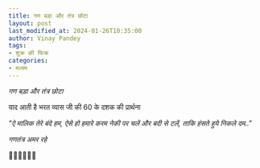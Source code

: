 ```yaml
---
title: गण बड़ा और तंत्र छोटा
layout: post
last_modified_at: 2024-01-26T10:35:00
author: Vinay Pandey
tags:
- शुक्र की फिक्र
categories:
- मध्यम
---
```

*गण बड़ा और तंत्र छोटा*

याद आती है भरत  व्यास जी की 60 के दशक की प्रार्थना

_"ऐ मालिक तेरे बंदे हम,_
_ऐसे हो हमारे करम_
_नेकी पर चलें और बदी से टलें,_
_ताकि हंसते हुये निकले दम.."_

*गणतंत्र अमर रहे*

🙏🌷🌷🌷🌷🙏


